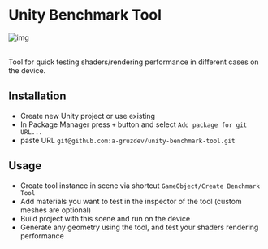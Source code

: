 # Unity Benchmark Tool
![img](https://i.imgur.com/uGNv34d.png)

\
Tool for quick testing shaders/rendering performance in different cases on the device.

## Installation
- Create new Unity project or use existing
- In Package Manager press `+` button and select `Add package for git URL...`
- paste URL `git@github.com:a-gruzdev/unity-benchmark-tool.git`

## Usage
- Create tool instance in scene via shortcut `GameObject/Create Benchmark Tool`
- Add materials you want to test in the inspector of the tool (custom meshes are optional)
- Build project with this scene and run on the device
- Generate any geometry using the tool, and test your shaders rendering performance
